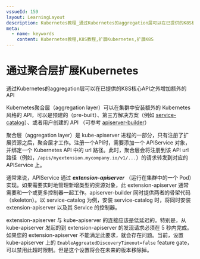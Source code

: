 ```yaml
---
vssueId: 159
layout: LearningLayout
description: Kubernetes教程_通过Kubernetes的aggregation层可以在已提供的K8S核心API之外增加额外的API
meta:
  - name: keywords
    content: Kubernetes教程,K8S教程,扩展Kubernetes,扩展K8S
---
```


# 通过聚合层扩展Kubernetes

<AdSenseTitle>

通过Kubernetes的aggregation层可以在已提供的K8S核心API之外增加额外的API

</AdSenseTitle>

Kubernetes聚合层（aggregation layer）可以在集群中安装额外的 Kubernetes 风格的 API，可以是预建的（pre-built）、第三方解决方案（例如 [service-catalog](https://github.com/kubernetes-sigs/service-catalog/blob/master/README.md)）、或者用户创建的 API （可参考 [apiserver-builder](https://github.com/kubernetes-sigs/apiserver-builder-alpha/blob/master/README.md)）

聚合层（aggregation layer）是 kube-apiserver 进程的一部分，只有注册了扩展资源之后，聚合层才工作。注册一个API时，需要添加一个 APIService 对象，并绑定一个 Kubernetes API 中的 url 路径。此时，聚合层会将注册到该 API url 路径（例如，`/apis/myextension.mycompany.io/v1/...`）的请求转发到对应的 APIService 上。

通常来说，APIService 通过 ***extension-apiserver*** （运行在集群中的一个 Pod）实现。如果需要实时地管理新增类型的资源对象，此 extension-apiserver 通常需要和一个或更多控制器一起工作。apiserver-builder 同时提供两者的骨架代码（skeleton）。以 service-catalog 为例，安装 service-catalog 时，将同时安装 extension-apiserver 以及其 Service 的控制器。

extension-apiserver 与 kube-apiserver 的连接应该是低延迟的。特别是，从 kube-apiserver 发起的到 extension-apiserver 的发现请求必须在 5 秒内完成。如果您的 extension-apiserver 不能满足此要求，就会存在问题。当前，设置 kube-apiserver 上的 `EnableAggreatedDiscoveryTimeout=false` feature gate，可以禁用此超时限制。但是这个设置将会在未来的版本移除掉。
